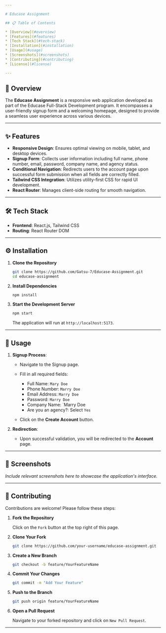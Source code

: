 ```yaml
---

# Educase Assignment

## 📋 Table of Contents

* [Overview](#overview)
* [Features](#features)
* [Tech Stack](#tech-stack)
* [Installation](#installation)
* [Usage](#usage)
* [Screenshots](#screenshots)
* [Contributing](#contributing)
* [License](#license)

---
```


## 📖 Overview

The **Educase Assignment** is a responsive web application developed as part of the Educase Full-Stack Development program. It encompasses a user-friendly signup form and a welcoming homepage, designed to provide a seamless user experience across various devices.

---

## ✨ Features

* **Responsive Design**: Ensures optimal viewing on mobile, tablet, and desktop devices.
* **Signup Form**: Collects user information including full name, phone number, email, password, company name, and agency status.
* **Conditional Navigation**: Redirects users to the account page upon successful form submission when all fields are correctly filled.
* **Tailwind CSS Integration**: Utilizes utility-first CSS for rapid UI development.
* **React Router**: Manages client-side routing for smooth navigation.

---

## 🛠 Tech Stack

* **Frontend**: React.js, Tailwind CSS
* **Routing**: React Router DOM

---

## ⚙️ Installation

1. **Clone the Repository**

   ```bash
   git clone https://github.com/Gatsu-7/Educase-Assignment.git
   cd educase-assignment
   ```

2. **Install Dependencies**

   ```bash
   npm install
   ```

3. **Start the Development Server**

   ```bash
   npm start
   ```

   The application will run at `http://localhost:5173`.

---

## 🚀 Usage

1. **Signup Process**:

   * Navigate to the Signup page.
   * Fill in all required fields:

     * Full Name:  `Mary Doe`
     * Phone Number:  `Marry Doe`
     * Email Address:  `Marry Doe`
     * Password:  `Marry Doe`
     * Company Name:  `Marry Doe
     * Are you an agency?: Select `Yes`
   * Click on the **Create Account** button.

2. **Redirection**:

   * Upon successful validation, you will be redirected to the **Account** page.

---

## 📸 Screenshots

*Include relevant screenshots here to showcase the application's interface.*

---

## 🤝 Contributing

Contributions are welcome! Please follow these steps:

1. **Fork the Repository**

   Click on the `Fork` button at the top right of this page.

2. **Clone Your Fork**

   ```bash
   git clone https://github.com/your-username/educase-assignment.git
   ```

3. **Create a New Branch**

   ```bash
   git checkout -b feature/YourFeatureName
   ```

4. **Commit Your Changes**

   ```bash
   git commit -m "Add Your Feature"
   ```

5. **Push to the Branch**

   ```bash
   git push origin feature/YourFeatureName
   ```

6. **Open a Pull Request**

   Navigate to your forked repository and click on `New Pull Request`.

---



